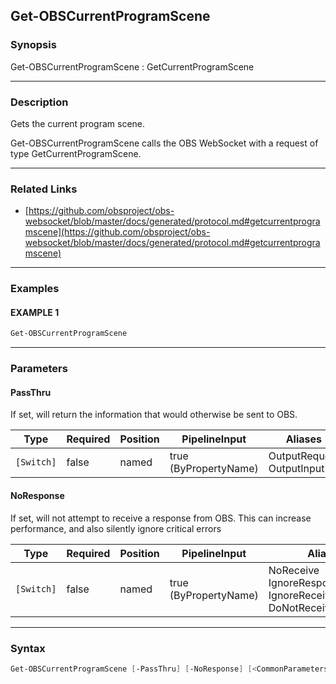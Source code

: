 Get-OBSCurrentProgramScene
--------------------------




### Synopsis
Get-OBSCurrentProgramScene : GetCurrentProgramScene



---


### Description

Gets the current program scene.


Get-OBSCurrentProgramScene calls the OBS WebSocket with a request of type GetCurrentProgramScene.



---


### Related Links
* [https://github.com/obsproject/obs-websocket/blob/master/docs/generated/protocol.md#getcurrentprogramscene](https://github.com/obsproject/obs-websocket/blob/master/docs/generated/protocol.md#getcurrentprogramscene)





---


### Examples
#### EXAMPLE 1
```PowerShell
Get-OBSCurrentProgramScene
```



---


### Parameters
#### **PassThru**

If set, will return the information that would otherwise be sent to OBS.






|Type      |Required|Position|PipelineInput        |Aliases                      |
|----------|--------|--------|---------------------|-----------------------------|
|`[Switch]`|false   |named   |true (ByPropertyName)|OutputRequest<br/>OutputInput|



#### **NoResponse**

If set, will not attempt to receive a response from OBS.
This can increase performance, and also silently ignore critical errors






|Type      |Required|Position|PipelineInput        |Aliases                                                                |
|----------|--------|--------|---------------------|-----------------------------------------------------------------------|
|`[Switch]`|false   |named   |true (ByPropertyName)|NoReceive<br/>IgnoreResponse<br/>IgnoreReceive<br/>DoNotReceiveResponse|





---


### Syntax
```PowerShell
Get-OBSCurrentProgramScene [-PassThru] [-NoResponse] [<CommonParameters>]
```
